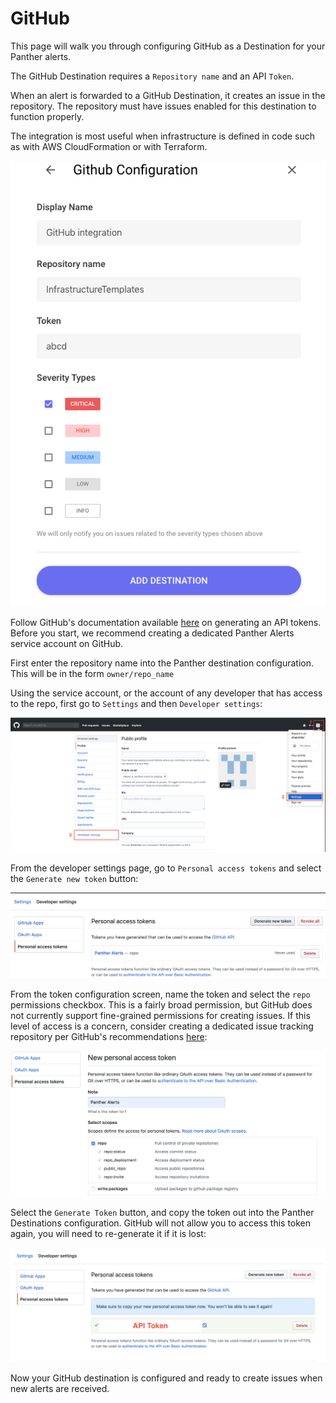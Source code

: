 # GitHub

This page will walk you through configuring GitHub as a Destination for your Panther alerts.

The GitHub Destination requires a `Repository name` and an API `Token`.

When an alert is forwarded to a GitHub Destination, it creates an issue in the repository. The repository must have issues enabled for this destination to function properly.

The integration is most useful when infrastructure is defined in code such as with AWS CloudFormation or with Terraform.

![](../../.gitbook/assets/screen-shot-2019-10-21-at-12.48.52-pm.png)

Follow GitHub's documentation available [here](https://help.github.com/en/github/authenticating-to-github/creating-a-personal-access-token-for-the-command-line) on generating an API tokens. Before you start, we recommend creating a dedicated Panther Alerts service account on GitHub.

First enter the repository name into the Panther destination configuration. This will be in the form `owner/repo_name`

Using the service account, or the account of any developer that has access to the repo, first go to `Settings` and then `Developer settings`:

![](../../.gitbook/assets/screen-shot-2019-10-23-at-10.18.30-am.png)

From the developer settings page, go to `Personal access tokens` and select the `Generate new token` button:

![](../../.gitbook/assets/screen-shot-2019-10-23-at-10.22.52-am.png)

From the token configuration screen, name the token and select the `repo` permissions checkbox. This is a fairly broad permission, but GitHub does not currently support fine-grained permissions for creating issues. If this level of access is a concern, consider creating a dedicated issue tracking repository per GitHub's recommendations [here](https://help.github.com/en/github/creating-cloning-and-archiving-repositories/creating-an-issues-only-repository):

![](../../.gitbook/assets/screen-shot-2019-10-23-at-10.24.35-am%20%281%29.png)

Select the `Generate Token` button, and copy the token out into the Panther Destinations configuration. GitHub will not allow you to access this token again, you will need to re-generate it if it is lost:

![](../../.gitbook/assets/screen-shot-2019-10-23-at-10.14.48-am.png)

Now your GitHub destination is configured and ready to create issues when new alerts are received.
